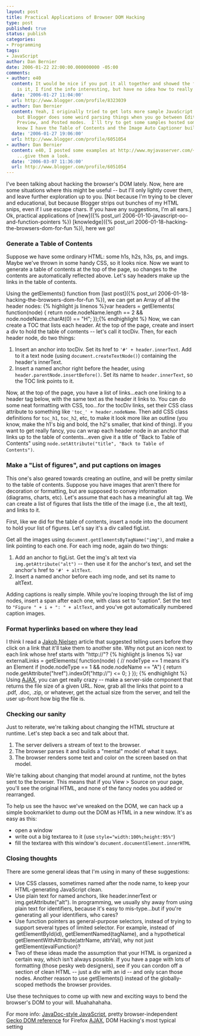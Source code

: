 ```yaml
---
layout: post
title: Practical Applications of Browser DOM Hacking
type: post
published: true
status: publish
categories:
- Programming
tags:
- JavaScript
author: Dan Bernier
date: 2006-01-22 22:00:00.000000000 -05:00
comments:
- author: e40
  content: It would be nice if you put it all together and showed the final examples.  As
    is it, I find the info interesting, but have no idea how to really use it.
  date: '2006-01-27 11:04:00'
  url: http://www.blogger.com/profile/8323039
- author: Dan Bernier
  content: Yeah, I originally tried to get lots more sample JavaScript into the post,
    but Blogger does some weird parsing things when you go between Edit HTML, Compose,
    Preview, and Posted modes.  I'll try to get some samples hosted somewhere soon...I
    know I have the Table of Contents and the Image Auto Captioner built already.
  date: '2006-01-27 19:06:00'
  url: http://www.blogger.com/profile/6051054
- author: Dan Bernier
  content: e40, I posted some examples at http://www.myjavaserver.com/~danbernier/invisibleBlocks/domHacking/domHacking.html
    ...give them a look.
  date: '2006-03-07 11:36:00'
  url: http://www.blogger.com/profile/6051054
---
```


I've been talking about hacking the browser's DOM lately.  Now, here are some situations where this might be useful -- but I'll only lightly cover them, and leave further exploration up to you.  [Not because I'm trying to be clever and educational, but because Blogger strips out bunches of my HTML snips, even if I use escape chars.  If you have any suggestions, I'm all ears.]  Ok, practical applications of [new]({% post_url 2006-01-10-javascript-oo-and-function-pointers %}) [knowledge]({% post_url 2006-01-18-hacking-the-browsers-dom-for-fun %}), here we go!

### Generate a Table of Contents


Suppose we have some ordinary HTML:  some h1s, h2s, h3s, ps, and imgs.  Maybe we've thrown in some handy CSS, so it looks nice.  Now we want to generate a table of contents at the top of the page, so changes to the contents are automatically reflected above.  Let's say headers make up the links in the table of contents.

Using the getElements() function from [last post]({% post_url 2006-01-18-hacking-the-browsers-dom-for-fun %}), we can get an Array of all the header nodes:
{% highlight js linenos %}var headers = getElements(
    function(node) {
        return node.nodeName.length == 2 &&
        node.nodeName.charAt(0) == "H";
    });{% endhighlight %}
Now, we can create a TOC that lists each header.  At the top of the page, create and insert a div to hold the table of contents -- let's call it tocDiv.  Then, for each header node, do two things:

1. Insert an anchor into tocDiv.  Set its href to `'#' + header.innerText`.  Add to it a text node (using `document.createTextNode()`) containing the header's innerText.
2. Insert a named anchor right before the header, using `header.parentNode.insertBefore()`.  Set its name to `header.innerText`, so the TOC link points to it.

Now, at the top of the page, you have a list of links...each one linking to a header tag below, with the same text as the header it links to.  You can do some neat formatting with CSS, too...for the tocDiv links, set their CSS class attribute to something like `'toc_' + header.nodeName`. Then add CSS class definitions for `toc_h1`, `toc_h2`, etc, to make it look more like an outline (you know, make the h1's big and bold, the h2's smaller, that kind of thing).  If you want to get really fancy, you can wrap each header node in an anchor that links up to the table of contents...even give it a title of "Back to Table of Contents" using `node.setAttribute("title", "Back to Table of Contents")`.

### Make a "List of figures", and put captions on images


This one's also geared towards creating an outline, and will be pretty similar to the table of contents. Suppose you have images that aren't there for decoration or formatting, but are supposed to convey information (diagrams, charts, etc).  Let's assume that each has a meaningful alt tag.  We can create a list of figures that lists the title of the image (i.e., the alt text), and links to it.

First, like we did for the table of contents, insert a node into the document to hold your list of figures.  Let's say it's a div called figList.

Get all the images using `document.getElementsByTagName("img")`, and make a link pointing to each one. For each img node, again do two things:

1. Add an anchor to figList.  Get the img's alt text via `img.getAttribute("alt")` -- then use it for the anchor's text, and set the anchor's href to `'#' + altText`.
2. Insert a named anchor before each img node, and set its name to altText.

Adding captions is really simple.  While you're looping through the list of img nodes, insert a span after each one, with class set to "caption".  Set the text to `"Figure " + i + ": " + altText`, and you've got automatically numbered caption images.

### Format hyperlinks based on where they lead


I think I read a [Jakob Nielsen](http://www.useit.com) article that suggested telling users before they click on a link that it'll take them to another site.  Why not put an icon next to each link whose href starts with "http://"?
{% highlight js linenos %}
var externalLinks = getElements(
    function(node) {
        // nodeType == 1 means it's an Element
        if (node.nodeType == 1 && node.nodeName == "A") {
            return node.getAttribute("href").indexOf("http://") <= 0;
        }
    });
{% endhighlight %}
Using [AJAX](http://en.wikipedia.org/wiki/AJAX), you can get really crazy -- make a server-side component that returns the file size of a given URL.  Now, grab all the links that point to a .pdf, .doc, .zip, or whatever, get the actual size from the server, and tell the user up-front how big the file is.

### Checking our sanity


Just to reiterate, we're talking about changing the HTML structure at runtime.  Let's step back a sec and talk about that.

1. The server delivers a stream of text to the browser.
2. The browser parses it and builds a "mental" model of what it says.
3. The browser renders some text and color on the screen based on that model.

We're talking about changing that model around at runtime, not the bytes sent to the browser.  This means that if you View > Source on your page, you'll see the original HTML, and none of the fancy nodes you added or rearranged.

To help us see the havoc we've wreaked on the DOM, we can hack up a simple bookmarklet to dump out the DOM as HTML in a new window.  It's as easy as this:

* open a window
* write out a big textarea to it (use `style="width:100%;height:95%"`)
* fill the textarea with this window's `document.documentElement.innerHTML`

### Closing thoughts


There are some general ideas that I'm using in many of these suggestions:

* Use CSS classes, sometimes named after the node name, to keep your HTML-generating JavaScript clean.
* Use plain text for named anchors, like header.innerText or img.getAttribute("alt").  In programming, we usually shy away from using plain text for identifiers, because it's easy to mis-type...but if you're generating all your identifiers, who cares?
* Use function pointers as general-purpose selectors, instead of trying to support several types of limited selector.  For example, instead of getElementById(id), getElementNamed(tagName), and a hypothetical getElementWithAttribute(attrName, attrVal), why not just getElement(evalFunction)?
* Two of these ideas made the assumption that your HTML is organized a certain way, which isn't always possible.  If you have a page with lots of formatting (those pesky web designers), see if you can cordon off a section of clean HTML -- just a div with an id -- and only scan those nodes.  Another reason to use getElements() instead of the globally-scoped methods the browser provides.

Use these techniques to come up with new and exciting ways to bend the browser's DOM to your will.  Muahahahaha.

For more info:
[JavaDoc-style JavaScript](http://krook.org/jsdom/), pretty browser-independent
[Gecko DOM reference](http://www.mozilla.org/docs/dom/domref/dom_shortTOC.html) for Firefox
[AJAX](http://en.wikipedia.org/wiki/AJAX), DOM Hacking's most typical setting
